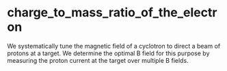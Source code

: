 # charge_to_mass_ratio_of_the_electron

We systematically tune the magnetic field of a cyclotron to direct a beam of protons at a target. We determine the optimal B field for this purpose by measuring the proton current at the target over multiple B fields.
